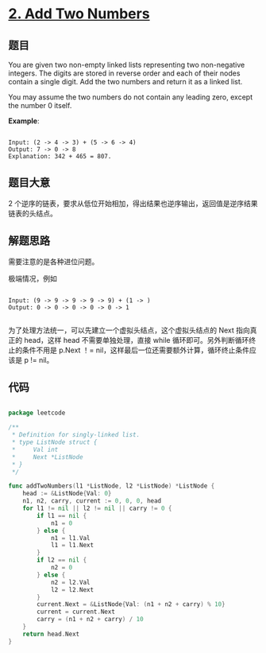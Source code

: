 # [2. Add Two Numbers](https://leetcode.com/problems/add-two-numbers/)

## 题目

You are given two non-empty linked lists representing two non-negative integers. The digits are stored in reverse order and each of their nodes contain a single digit. Add the two numbers and return it as a linked list.

You may assume the two numbers do not contain any leading zero, except the number 0 itself.

**Example**:

```

Input: (2 -> 4 -> 3) + (5 -> 6 -> 4)
Output: 7 -> 0 -> 8
Explanation: 342 + 465 = 807.
```



## 题目大意

2 个逆序的链表，要求从低位开始相加，得出结果也逆序输出，返回值是逆序结果链表的头结点。

## 解题思路

需要注意的是各种进位问题。

极端情况，例如

```

Input: (9 -> 9 -> 9 -> 9 -> 9) + (1 -> )
Output: 0 -> 0 -> 0 -> 0 -> 0 -> 1


```

为了处理方法统一，可以先建立一个虚拟头结点，这个虚拟头结点的 Next 指向真正的 head，这样 head 不需要单独处理，直接 while 循环即可。另外判断循环终止的条件不用是 p.Next ！= nil，这样最后一位还需要额外计算，循环终止条件应该是 p != nil。


## 代码

```go

package leetcode

/**
 * Definition for singly-linked list.
 * type ListNode struct {
 *     Val int
 *     Next *ListNode
 * }
 */

func addTwoNumbers(l1 *ListNode, l2 *ListNode) *ListNode {
	head := &ListNode{Val: 0}
	n1, n2, carry, current := 0, 0, 0, head
	for l1 != nil || l2 != nil || carry != 0 {
		if l1 == nil {
			n1 = 0
		} else {
			n1 = l1.Val
			l1 = l1.Next
		}
		if l2 == nil {
			n2 = 0
		} else {
			n2 = l2.Val
			l2 = l2.Next
		}
		current.Next = &ListNode{Val: (n1 + n2 + carry) % 10}
		current = current.Next
		carry = (n1 + n2 + carry) / 10
	}
	return head.Next
}

```